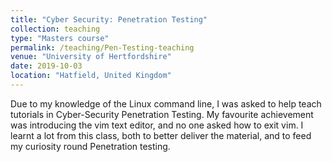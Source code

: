 ```yaml
---
title: "Cyber Security: Penetration Testing"
collection: teaching
type: "Masters course"
permalink: /teaching/Pen-Testing-teaching
venue: "University of Hertfordshire"
date: 2019-10-03
location: "Hatfield, United Kingdom"
---
```


Due to my knowledge of the Linux command line, I was asked to help teach tutorials in Cyber-Security Penetration Testing. My favourite achievement was introducing the vim text editor, and no one asked how to exit vim. I learnt a lot from this class, both to better deliver the material, and to feed my curiosity round Penetration testing.
